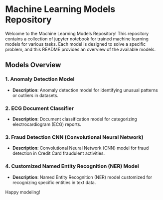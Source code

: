 # Machine Learning Models Repository

Welcome to the Machine Learning Models Repository! This repository contains a collection of jupyter notebook for trained machine learning models for various tasks. Each model is designed to solve a specific problem, and this README provides an overview of the available models.

## Models Overview

### 1. Anomaly Detection Model
- **Description**: Anomaly detection model for identifying unusual patterns or outliers in datasets.

### 2. ECG Document Classifier
- **Description**: Document classification model for categorizing electrocardiogram (ECG) reports.

### 3. Fraud Detection CNN (Convolutional Neural Network)
- **Description**: Convolutional Neural Network (CNN) model for fraud detection in Credit Card fraudulent activities.

### 4. Customized Named Entity Recognition (NER) Model
- **Description**: Named Entity Recognition (NER) model customized for recognizing specific entities in text data.


Happy modeling!
